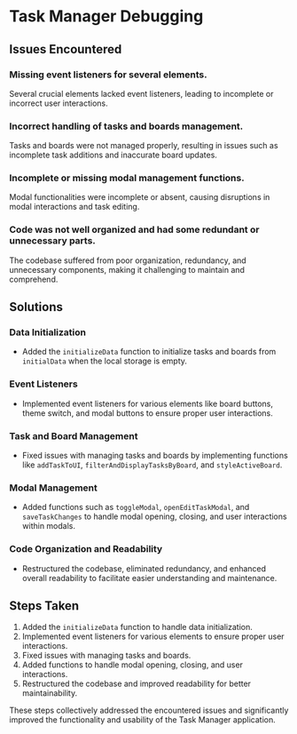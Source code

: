# Task Manager Debugging

## Issues Encountered

### Missing event listeners for several elements.
Several crucial elements lacked event listeners, leading to incomplete or incorrect user interactions.

### Incorrect handling of tasks and boards management.
Tasks and boards were not managed properly, resulting in issues such as incomplete task additions and inaccurate board updates.

### Incomplete or missing modal management functions.
Modal functionalities were incomplete or absent, causing disruptions in modal interactions and task editing.

### Code was not well organized and had some redundant or unnecessary parts.
The codebase suffered from poor organization, redundancy, and unnecessary components, making it challenging to maintain and comprehend.

## Solutions

### Data Initialization
- Added the `initializeData` function to initialize tasks and boards from `initialData` when the local storage is empty.

### Event Listeners
- Implemented event listeners for various elements like board buttons, theme switch, and modal buttons to ensure proper user interactions.

### Task and Board Management
- Fixed issues with managing tasks and boards by implementing functions like `addTaskToUI`, `filterAndDisplayTasksByBoard`, and `styleActiveBoard`.

### Modal Management
- Added functions such as `toggleModal`, `openEditTaskModal`, and `saveTaskChanges` to handle modal opening, closing, and user interactions within modals.

### Code Organization and Readability
- Restructured the codebase, eliminated redundancy, and enhanced overall readability to facilitate easier understanding and maintenance.

## Steps Taken

1. Added the `initializeData` function to handle data initialization.
2. Implemented event listeners for various elements to ensure proper user interactions.
3. Fixed issues with managing tasks and boards.
4. Added functions to handle modal opening, closing, and user interactions.
5. Restructured the codebase and improved readability for better maintainability.

These steps collectively addressed the encountered issues and significantly improved the functionality and usability of the Task Manager application.